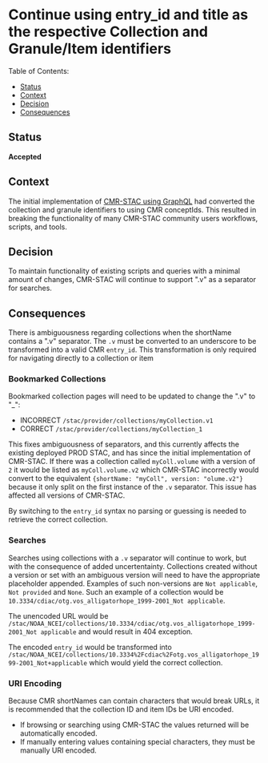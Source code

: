 # Continue using entry_id and title as the respective Collection and Granule/Item identifiers

Table of Contents:

* [Status](#status)
* [Context](#context)
* [Decision](#decision)
* [Consequences](#consequences)

## Status

__Accepted__

## Context

The initial implementation of [CMR-STAC using GraphQL](./adr-20221201-graphql-backend.md "graphql-backend") had converted the collection and granule identifiers to using CMR conceptIds. This resulted in breaking the functionality of many CMR-STAC community users workflows, scripts, and tools.

## Decision

To maintain functionality of existing scripts and queries with a minimal amount of changes, CMR-STAC will continue to support ".v" as a separator for searches.

## Consequences

There is ambiguousness regarding collections when the shortName contains a ".v" separator. The `.v` must be converted to an underscore to be transformed into a valid CMR `entry_id`. This transformation is only required for navigating directly to a collection or item

### Bookmarked Collections

Bookmarked collection pages will need to be updated to change the ".v" to "_":

* INCORRECT `/stac/provider/collections/myCollection.v1`
* CORRECT   `/stac/provider/collections/myCollection_1`

This fixes ambiguousness of separators, and this currently affects the existing deployed PROD STAC, and has since the initial implementation of CMR-STAC. If there was a collection called `myColl.volume` with a version of `2` it would be listed as `myColl.volume.v2` which CMR-STAC incorrectly would convert to the equivalent `{shortName: "myColl", version: "olume.v2"}` because it only split on the first instance of the `.v` separator. This issue has affected all versions of CMR-STAC.

By switching to the `entry_id` syntax no parsing or guessing is needed to retrieve the correct collection.

### Searches
Searches using collections with a `.v` separator will continue to work, but with the consequence of added uncertentainty.
Collections created without a version or set with an ambiguous version will need to have the appropriate placeholder appended. Examples of such non-versions are  `Not applicable`, `Not provided` and `None`.
Such an example of a collection would be `10.3334/cdiac/otg.vos_alligatorhope_1999-2001_Not applicable`.

The unencoded URL would be `/stac/NOAA_NCEI/collections/10.3334/cdiac/otg.vos_alligatorhope_1999-2001_Not applicable` and would result in 404 exception.

The encoded `entry_id` would be transformed into `/stac/NOAA_NCEI/collections/10.3334%2Fcdiac%2Fotg.vos_alligatorhope_1999-2001_Not+applicable` which would yield the correct collection.

### URI Encoding
Because CMR shortNames can contain characters that would break URLs, it is recommended that the collection ID and item IDs be URI encoded.
* If browsing or searching using CMR-STAC the values returned will be automatically encoded.
* If manually entering values containing special characters, they must be manually URI encoded.
